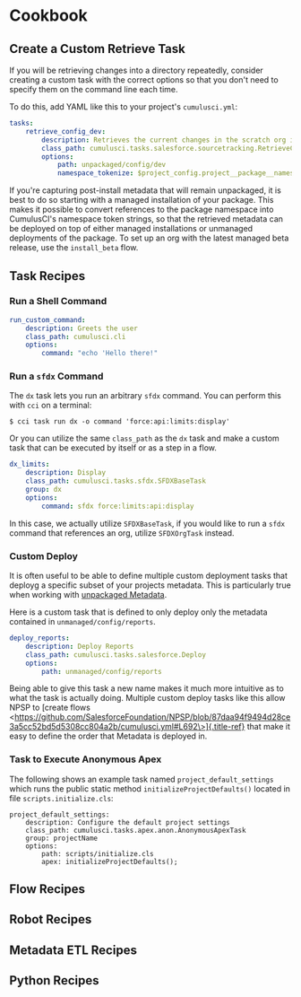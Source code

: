 # Cookbook

## Create a Custom Retrieve Task

If you will be retrieving changes into a directory repeatedly, consider
creating a custom task with the correct options so that you don't need
to specify them on the command line each time.

To do this, add YAML like this to your project's `cumulusci.yml`:

```yaml
tasks:
    retrieve_config_dev:
        description: Retrieves the current changes in the scratch org into unpackaged/config/dev
        class_path: cumulusci.tasks.salesforce.sourcetracking.RetrieveChanges
        options:
            path: unpackaged/config/dev
            namespace_tokenize: $project_config.project__package__namespace
```

If you're capturing post-install metadata that will remain unpackaged,
it is best to do so starting with a managed installation of your
package. This makes it possible to convert references to the package
namespace into CumulusCI's namespace token strings, so that the
retrieved metadata can be deployed on top of either managed
installations or unmanaged deployments of the package. To set up an org
with the latest managed beta release, use the `install_beta` flow.

## Task Recipes

### Run a Shell Command

```yaml
run_custom_command:
    description: Greets the user
    class_path: cumulusci.cli
    options:
        command: "echo 'Hello there!"
```

### Run a `sfdx` Command

The `dx` task lets you run an arbitrary `sfdx` command. You can perform
this with `cci` on a terminal:

    $ cci task run dx -o command 'force:api:limits:display'

Or you can utilize the same `class_path` as the `dx` task and make a
custom task that can be executed by itself or as a step in a flow.

```yaml
dx_limits:
    description: Display
    class_path: cumulusci.tasks.sfdx.SFDXBaseTask
    group: dx
    options:
        command: sfdx force:limits:api:display
```

In this case, we actually utilize `SFDXBaseTask`, if you would like to
run a `sfdx` command that references an org, utilize `SFDXOrgTask`
instead.

### Custom Deploy

It is often useful to be able to define multiple custom deployment tasks
that deployg a specific subset of your projects metadata. This is
particularly true when working with [unpackaged Metadata](unpackaged).

Here is a custom task that is defined to only deploy only the metadata
contained in `unmanaged/config/reports`.

```yaml
deploy_reports:
    description: Deploy Reports
    class_path: cumulusci.tasks.salesforce.Deploy
    options:
        path: unmanaged/config/reports
```

Being able to give this task a new name makes it much more intuitive as
to what the task is actually doing. Multiple custom deploy tasks like
this allow NPSP to [create flows
\<https://github.com/SalesforceFoundation/NPSP/blob/87daa94f9494d28ce3a5cc52bd5d5308cc804a2b/cumulusci.yml#L692\>]{.title-ref}
that make it easy to define the order that Metadata is deployed in.

### Task to Execute Anonymous Apex

The following shows an example task named `project_default_settings`
which runs the public static method `initializeProjectDefaults()`
located in file `scripts.initialize.cls`:

    project_default_settings:
        description: Configure the default project settings
        class_path: cumulusci.tasks.apex.anon.AnonymousApexTask
        group: projectName
        options:
            path: scripts/initialize.cls
            apex: initializeProjectDefaults();

## Flow Recipes

## Robot Recipes

## Metadata ETL Recipes

## Python Recipes
